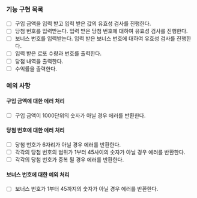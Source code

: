 ### 기능 구현 목록

- [ ] 구입 금액을 입력 받고 입력 받은 값의 유효성 검사를 진행한다.
- [ ] 당첨 번호를 입력받는다. 입력 받은 당첨 번호에 대하여 유효성 검사를 진행한다.
- [ ] 보너스 번호를 입력받는다. 입력 받은 보너스 번호에 대하여 유효성 검사를 진행한다.
- [ ] 입력 받은 로또 수량과 번호를 출력한다.
- [ ] 당첨 내역을 출력한다.
- [ ] 수익률을 출력한다.

### 예외 사항

#### 구입 금액에 대한 에러 처리

- [ ] 구입 금액이 1000단위의 숫자가 아닐 경우 에러를 반환한다.

#### 당첨 번호에 대한 에러 처리

- [ ] 당첨 번호가 6자리가 아닐 경우 에러를 반환한다.
- [ ] 각각의 당첨 번호의 범위가 1부터 45사이의 숫자가 아닐 경우 에러를 반환한다.
- [ ] 각각의 당첨 번호가 중복 될 경우 에러를 반환한다.

#### 보너스 번호에 대한 예외 처리

- [ ] 보너스 번호가 1부터 45까지의 숫자가 아닐 경우 에러를 반환한다.
